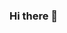 ### Hi there 👋

<!--
**Ruben0M/Ruben0M** is a ✨ _special_ ✨ repository because its `README.md` (this file) appears on your GitHub profile.

Here are some ideas to get you started:

### Where to find me

- [Twitter](https://twitter.com/Ruben0M)
